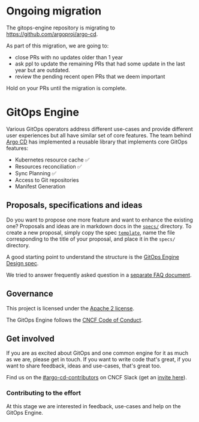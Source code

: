 # Ongoing migration 
The gitops-engine repository is migrating to https://github.com/argoproj/argo-cd.

As part of this migration, we are going to:

- close PRs with no updates older than 1 year
- ask ppl to update the remaining PRs that had some update in the last year but are outdated.
- review the pending recent open PRs that we deem important

Hold on your PRs until the migration is complete.

# GitOps Engine

Various GitOps operators address different use-cases and provide different user experiences but all have similar set of core features. The team behind
[Argo CD](https://github.com/argoproj/argo-cd) has implemented a reusable library that implements core GitOps features:

- Kubernetes resource cache ✅
- Resources reconciliation ✅
- Sync Planning ✅
- Access to Git repositories
- Manifest Generation

## Proposals, specifications and ideas

Do you want to propose one more feature and want to enhance the existing one?
Proposals and ideas are in markdown docs in the [`specs/`](specs/) directory.
To create a new proposal, simply copy the spec [`template`](specs/template.md),
name the file corresponding to the title of your proposal, and place it in the
`specs/` directory.

A good starting point to understand the structure is the [GitOps Engine Design spec](specs/design.md).

We tried to answer frequently asked question in a [separate FAQ document](docs/faq.md).

## Governance

This project is licensed under the [Apache 2 license](LICENSE).

The GitOps Engine follows the [CNCF Code of Conduct](https://github.com/cncf/foundation/blob/master/code-of-conduct.md).

## Get involved

If you are as excited about GitOps and one common engine for it as much as we are, please get in touch. If you want to write code that's great, if you want to share feedback, ideas and use-cases, that's great too.

Find us on the [#argo-cd-contributors][argo-cd-contributors-slack] on CNCF Slack (get an [invite here][cncf-slack]).

[argo-cd-contributors-slack]: https://cloud-native.slack.com/archives/C020XM04CUW
[cncf-slack]: https://slack.cncf.io/

### Contributing to the effort

At this stage we are interested in feedback, use-cases and help on the GitOps Engine.
